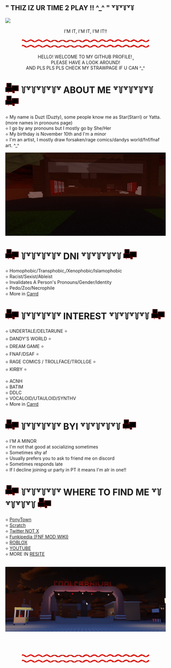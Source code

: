 ## " THIZ IZ UR TIME 2 PLAY !! ^_^ " ꒷꒦꒷꒦꒷꒦
![](https://komarev.com/ghpvc/?username=IamNotStarLOLXD&color=d71e1e)

<p align="center">
I'M IT, I'M IT, I'M IT!!<br>  
</p>

<p align="center">
  <img width="400" height="11" src="https://github.com/IamNotStarLOLXD/IamNotStarLOLXD/blob/main/8bafa8a1.gif?raw=true?raw=true"><img width="400" height="11" src="https://github.com/IamNotStarLOLXD/IamNotStarLOLXD/blob/main/8bafa8a1.gif?raw=true?raw=true">
</p>

<p align="center">
HELLO! WELCOME TO MY GITHUB PROFILE!  ̤̮<br>
  PLEASE HAVE A LOOK AROUND!<br>
  AND PLS PLS PLS CHECK MY STRAWPAGE IF U CAN ^_^
</p>

# <img width="42" height="32" src="https://github.com/IamNotStarLOLXD/IamNotStarLOLXD/blob/main/2025_09_08_0rg_Kleki.png?raw=true"> ꒦꒷꒦꒷꒦꒷꒦꒷ ABOUT ME ꒷꒦꒷꒦꒷꒦꒷꒦ <img width="42" height="32" src="https://github.com/IamNotStarLOLXD/IamNotStarLOLXD/blob/main/2025_09_08_0rg_Kleki.png?raw=true">

⟡ My name is Duzt (Duzty), some people know me as Star(Starri) or Yatta. (more names in pronouns page)<br>
⟡ I go by any pronouns but I mostly go by She/Her<br>
⟡ My birthday is November 10th and I'm a minor<br>
⟡ I'm an artist, I mostly draw forsaken/rage comics/dandys world/fnf/fnaf art. ^_^<br>

![alt text](https://github.com/IamNotStarLOLXD/IamNotStarLOLXD/blob/main/Supplier_enterace_.png?raw=true)

# <img width="42" height="32" src="https://github.com/IamNotStarLOLXD/IamNotStarLOLXD/blob/main/2025_09_08_0rg_Kleki.png?raw=true"> ꒦꒷꒦꒷꒦꒷꒦꒷ DNI ꒷꒦꒷꒦꒷꒦꒷꒦ <img width="42" height="32" src="https://github.com/IamNotStarLOLXD/IamNotStarLOLXD/blob/main/2025_09_08_0rg_Kleki.png?raw=true">

⟡ Homophobic/Transphobic,/Xenophobic/Islamophobic<br>
⟡ Racist/Sexist/Ableist<br>
⟡ Invalidates A Person's Pronouns/Gender/Identity<br>
⟡ Pedo/Zoo/Necrophile<br>
⟡ More in [Carrd](https://starriss.carrd.co/)

# <img width="42" height="32" src="https://github.com/IamNotStarLOLXD/IamNotStarLOLXD/blob/main/2025_09_08_0rg_Kleki.png?raw=true"> ꒦꒷꒦꒷꒦꒷꒦꒷ INTEREST ꒷꒦꒷꒦꒷꒦꒷꒦ <img width="42" height="32" src="https://github.com/IamNotStarLOLXD/IamNotStarLOLXD/blob/main/2025_09_08_0rg_Kleki.png?raw=true">

⟡ UNDERTALE/DELTARUNE ⭐<br>
⟡ DANDY'S WORLD ⭐<br>
⟡ DREAM GAME ⭐<br>
⟡ FNAF/DSAF ⭐<br>
⟡ RAGE COMICS / TROLLFACE/TROLLGE ⭐<br>
⟡ KIRBY ⭐<br>

⟡ ACNH<br>
⟡ BATIM<br>
⟡ DDLC<br>
⟡ VOCALOID/UTAULOID/SYNTHV<br>
⟡ More in [Carrd](https://starriss.carrd.co/)

# <img width="42" height="32" src="https://github.com/IamNotStarLOLXD/IamNotStarLOLXD/blob/main/2025_09_08_0rg_Kleki.png?raw=true"> ꒦꒷꒦꒷꒦꒷꒦꒷ BYI ꒷꒦꒷꒦꒷꒦꒷꒦ <img width="42" height="32" src="https://github.com/IamNotStarLOLXD/IamNotStarLOLXD/blob/main/2025_09_08_0rg_Kleki.png?raw=true">

⟡ I'M A MINOR<br>
⟡ I'm not that good at socializing sometimes<br>
⟡ Sometimes shy af<br>
⟡ Usually prefers you to ask to friend me on discord<br>
⟡ Sometimes responds late<br>
⟡ If I decline joining ur party in PT it means I'm alr in one!!

# <img width="42" height="32" src="https://github.com/IamNotStarLOLXD/IamNotStarLOLXD/blob/main/2025_09_08_0rg_Kleki.png?raw=true"> ꒦꒷꒦꒷꒦꒷꒦꒷ WHERE TO FIND ME ꒷꒦꒷꒦꒷꒦꒷꒦ <img width="42" height="32" src="https://github.com/IamNotStarLOLXD/IamNotStarLOLXD/blob/main/2025_09_08_0rg_Kleki.png?raw=true">

⟡ [PonyTown](https://pony.town/)<br>
⟡ [Scratch](https://scratch.mit.edu/users/X_X_Star_X_X/)<br>
⟡ [Twitter NOT X](https://x.com/DuztyStarz)<br>
⟡ [Funkipedia (FNF MOD WIKI)](https://fridaynightfunking.fandom.com/wiki/User:DuztyStarz)<br>
⟡ [ROBLOX](www.roblox.com/users/1591789785/profile)<br>
⟡ [YOUTUBE](https://www.youtube.com/@DuztyStarz)<br>
⟡ MORE IN [RESITE](https://resite.link/Starru)<br><br>

![alt image](https://github.com/IamNotStarLOLXD/IamNotStarLOLXD/blob/main/C00lCarnivalEntranceRevamp.png?raw=true)
<br><br><br><br>

<p align="center">
  <img width="400" height="11" src="https://github.com/IamNotStarLOLXD/IamNotStarLOLXD/blob/main/8bafa8a1.gif?raw=true?raw=true"><img width="400" height="11" src="https://github.com/IamNotStarLOLXD/IamNotStarLOLXD/blob/main/8bafa8a1.gif?raw=true?raw=true">
</p>
